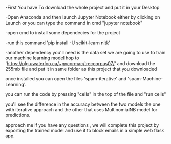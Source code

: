 -First You have To download the whole project and put it in your Desktop

-Open Anaconda and then launch Jupyter Notebook either by clicking on Launch or you can type the command in cmd "jupyter notebook"

-open cmd to install some dependecies for the project

-run this command 'pip install -U scikit-learn nltk'

-another dependency you'll need is the data set we are going to use to train our machine learning model hop to 'https://plg.uwaterloo.ca/~gvcormac/treccorpus07/' and download the 255mb file and put it in same folder as this project that you downloaded

once installed you can open the files 'spam-iterative' and 'spam-Machine-Learning'.

you can run the code by pressing "cells" in the top of the file and "run cells"

you'll see the difference in the accuracy between the two models the one with iterative approach and the other that uses MultinomialNB model for predictions.

approach me if you have any questions , we will complete this project by exporting the trained model and use it to block emails in a simple web flask app.
